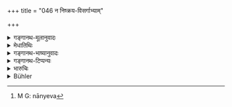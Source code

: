 +++
title = "046 न निष्क्रय-विसर्गाभ्याम्"

+++

<details><summary>गङ्गानथ-मूलानुवादः</summary>

Either by sale or by repudiation the wife is not released from her husband; such is the law that we know, as originally propounded by prajapati.—(46)
</details>

<details><summary>मेधातिथिः</summary>
<u>अथ</u> मन्येत- धनादिदानेन क्रीत्वा स्वीयाः करिष्यन्ते परभार्याः,[^१०८] ततो विनिवृत्ते परस्वाम्ये[^१०९] तज्जातो जनयितुः पुत्रो भवतीत्य् । 


[^१०९]:
     M G J: duḥsvāmye


[^१०८]:
     M G J: parabhāryāyāṃ

- <u>एतन्</u> न । यतो न शक्या भार्यात्वेन निष्कसहस्रैर् अप्य् अन्यदीयाः स्वत्वम् आनेतुम् । नापि भर्त्रा त्यक्ता प्रहीणद्रव्यतया प्रतिग्रहीतुः स्वत्वम् आपद्यते । यत "उद्वहेत" (म्ध् ३.४) इति कर्त्रभिप्रायक्रियाफलविषयाद् आत्मनेपदाल् लिङ्गान् नान्येन[^११०] संस्कृतान्यस्य भार्या भवति । यथा नाहवनीयादय आधातुर् अन्यस्य क्रियादिनाहवनीयादिव्यपदेश्याः । **निष्क्रयो** विक्रयो विनिमयश् च । **विसर्गस्** त्यागः । ताभ्यां **न मुच्यते,** न भार्यात्वम् अस्या अपैति ॥ ९.४६ ॥


[^११०]:
     M G: nānyeva
</details>

<details><summary>गङ्गानथ-भाष्यानुवादः</summary>

Some one may have the following notion:—“Other men’s wives may be made one’s *own* by paying money to the husband, and the difficulty regarding ownership being thus removed, the son horn of her would belong to the begetter.”

This is declared to be not possible. Wives of other men cannot be made one s own even by the paying of a thousand gold-coins.

Nor, when she is abandoned by her husband on account of poverty, can the wife belong to the man who receives her.

The reason for this lies in the fact that verse 3.4, which contains the injunction of marriage, uses the verb ‘*udvaheta*’ (‘shall take’), in the *Ātmanepada* form, which clearly indicates that the woman who has been ‘taken’ through the sacramental rites by one man cannot he the ‘wife’ of any other man; just as the ‘*āhavanīya*’ (sacrificial Fire) cannot he regarded as being so for any other person save the one who has kindled it with the prescribed rites.

‘*Sale*’ stands for *purchase* as well as *exchange*; and ‘*Repudiation*’ for *abandoning*. By neither of them is the wife ‘*released*’— lose the character of ‘wife.’—(46)
</details>

<details><summary>गङ्गानथ-टिप्पन्यः</summary>

This verse is quoted in *Smṛtitattva* (II, p. 149), which explains
‘*niṣkraya*’ as *selling* and ‘*visarga*’ as *renouncing*, *divorcing*.
</details>

<details><summary>भारुचिः</summary>

एतद् दर्शयत्य् अनेन न परस्त्री केनचित् क्रयेण प्रतिग्रहेण वात्मीया धर्मतः शक्या कर्तुम् । यतो ऽस्य बीजनाशः परस्यावश्यंभावी क्षेत्रप्राधान्यात् । तथा च लोके ॥ ९.४६ ॥
</details>

<details><summary>Bühler</summary>

046	Neither by sale nor by repudiation is a wife released from her husband; such we know the law to be, which the Lord of creatures (Pragapati) made of old.
</details>
